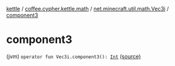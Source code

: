 [kettle](../../index.md) / [coffee.cypher.kettle.math](../index.md) / [net.minecraft.util.math.Vec3i](index.md) / [component3](./component3.md)

# component3

(jvm) `operator fun Vec3i.component3(): `[`Int`](https://kotlinlang.org/api/latest/jvm/stdlib/kotlin/-int/index.html) [(source)](https://github.com/Cypher121/kettle/blob/master/src/main/kotlin/coffee/cypher/kettle/math/Vectors.kt#L39)